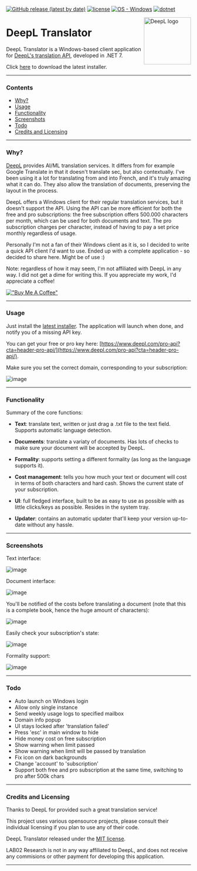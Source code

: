 [![GitHub release (latest by date)](https://img.shields.io/github/v/release/LAB02-Research/DeepL-Translator)](https://github.com/LAB02-Research/DeepL-Translator/releases/)
[![license](https://img.shields.io/badge/license-MIT-blue)](#license)
[![OS - Windows](https://img.shields.io/badge/OS-Windows-blue?logo=windows&logoColor=white)](https://www.microsoft.com/ "Go to Microsoft homepage")
[![dotnet](https://img.shields.io/badge/.NET-7.0-blue)](https://img.shields.io/badge/.NET-7.0-blue)

<a href="https://github.com/LAB02-Research/DeepL-Translator/">
    <img src="https://github.com/LAB02-Research/DeepL-Translator/raw/main/images/logo_notext.png" alt="DeepL logo" title="DeepL" align="right" height="128" /></a>

# DeepL Translator

DeepL Translator is a Windows-based client application for [DeepL's translation API](https://www.deepl.com/pro-api?cta=header-pro-api), developed in .NET 7.

Click [here](https://github.com/LAB02-Research/DeepL-Translator/releases/latest/download/DeepL.Translator.Installer.exe) to download the latest installer.

----

### Contents

 * [Why?](#why)
 * [Usage](#usage)
 * [Functionality](#functionality)
 * [Screenshots](#screenshots)
 * [Todo](#todo)
 * [Credits and Licensing](#credits-and-licensing)

----

### Why?

[DeepL](https://deepl.com) provides AI/ML translation services. It differs from for example Google Translate in that it doesn't translate sec, but also contextually. I've been using it a lot for translating from and into French, and it's truly amazing what it can do. They also allow the translation of documents, preserving the layout in the process.

DeepL offers a Windows client for their regular translation services, but it doesn't support the API. Using the API can be more efficient for both the free and pro subscriptions: the free subscription offers 500.000 characters per month, which can be used for both documents and text. The pro subscription charges per character, instead of having to pay a set price monthly regardless of usage.

Personally I'm not a fan of their Windows client as it is, so I decided to write a quick API client I'd want to use. Ended up with a complete application - so decided to share here. Might be of use :)

Note: regardless of how it may seem, I'm not affiliated with DeepL in any way. I did not get a dime for writing this. If you appreciate my work, I'd appreciate a coffee! 

[!["Buy Me A Coffee"](https://www.buymeacoffee.com/assets/img/custom_images/orange_img.png)](https://www.buymeacoffee.com/lab02research)

----

### Usage

Just install the [latest installer](https://github.com/LAB02-Research/DeepL-Translator/releases/latest/download/DeepL.Translator.Installer.exe). The application will launch when done, and notify you of a missing API key.

You can get your free or pro key here: [https://www.deepl.com/pro-api?cta=header-pro-api/](https://www.deepl.com/pro-api?cta=header-pro-api/).

Make sure you set the correct domain, corresponding to your subscription:

![image](https://user-images.githubusercontent.com/81011038/223758959-bdb686b0-8d4b-48e5-be8e-b0707bfbfc82.png)

----

### Functionality

Summary of the core functions:

* **Text**: translate text, written or just drag a .txt file to the text field. Supports automatic language detection.

* **Documents**: translate a variaty of documents. Has lots of checks to make sure your document will be accepted by DeepL.

* **Formality**: supports setting a different formality (as long as the language supports it).

* **Cost management**: tells you how much your text or document will cost in terms of both characters and hard cash. Shows the current state of your subscription.

* **UI**: full fledged interface, built to be as easy to use as possible with as little clicks/keys as possible. Resides in the system tray.

* **Updater**: contains an automatic updater that'll keep your version up-to-date without any hassle.

----

### Screenshots

Text interface:

![image](https://user-images.githubusercontent.com/81011038/223756300-bd793d47-fe59-49de-9fe9-04d84af94273.png)

Document interface:

![image](https://user-images.githubusercontent.com/81011038/223756707-8db03b8e-d23e-4b97-9deb-e5c714f6de69.png)

You'll be notified of the costs before translating a document (note that this is a complete book, hence the huge amount of characters):

![image](https://user-images.githubusercontent.com/81011038/223756788-7a7ed293-4bf1-49ac-a76f-e409cd990730.png)

Easily check your subscription's state:

![image](https://user-images.githubusercontent.com/81011038/223756881-fdcc7444-de81-4fc3-a7e4-6db40bc26004.png)

Formality support:

![image](https://user-images.githubusercontent.com/81011038/223770387-4b158878-fd43-452b-9f39-4661fc24efd2.png)

----

### Todo

- Auto launch on Windows login
- Allow only single instance
- Send weekly usage logs to specified mailbox
- Domain info popup
- UI stays locked after 'translation failed'
- Press 'esc' in main window to hide
- Hide money cost on free subscription
- Show warning when limit passed
- Show warning when limit will be passed by translation
- Fix icon on dark backgrounds
- Change 'account' to 'subscription'
- Support both free and pro subscription at the same time, switching to pro after 500k chars

----

### Credits and Licensing

Thanks to DeepL for provided such a great translation service!

This project uses various opensource projects, please consult their individual licensing if you plan to use any of their code.

DeepL Translator released under the [MIT license](https://opensource.org/licenses/MIT).

LAB02 Research is not in any way affiliated to DeepL, and does not receive any commisions or other payment for developing this application.

---
